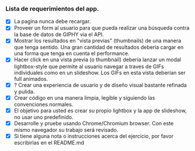 ### Lista de requerimientos del app.

- [x] La pagina nunca debe recargar.
- [x] Proveer un form al usuario para que pueda realizar una búsqueda contra la base de datos de GIPHY via el API.
- [x] Mostrar los resultados en "vista previas" (thumbnails) de una manera que tenga sentido. Una gran cantidad de resultados debería cargar en una forma que tenga en cuenta el performance. 
- [x] Hacer click en una vista previa (o thumbnail) debería lanzar un modal  lightbox-style que permite al usuario navegar a traves de GIFs individuales como en un slideshow. Los GIFs en esta vista deberían ser full animados.
- [x] ? Crear una experiencia de usuario y de diseño visual bastante refinada y pulida.
- [x] Crear código en una manera limpia, legible y siguiendo las convenciones normales.
- [x] El objetivo para usted es crear su propio lightbox y la app de slideshow, no usar uno predefinido.
- [x] Desarrolle y pruebe usando Chrome/Chromium browser. Con este mismo navegador su trabajo será revisado.
- [x] Si tiene alguna nota o instrucciones acerca del ejercicio, por favor escribirlas en el README.md